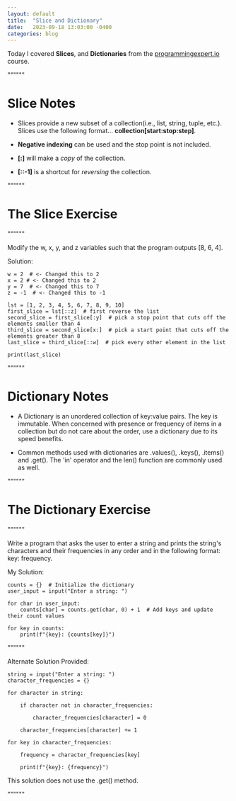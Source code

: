 ```yaml
---
layout: default
title:  "Slice and Dictionary"
date:   2023-09-18 13:03:00 -0400
categories: blog
---
```

Today I covered __Slices__, and __Dictionaries__ from the [programmingexpert.io][course-site] course. 

""""""

# Slice Notes

- Slices provide a new subset of a collection(i.e., list, string, tuple, etc.). Slices use the following format... 
__collection[start:stop:step]__. 

- __Negative indexing__ can be used and the stop point is not included. 

- __[:]__ will make a _copy_ of the collection.

- __[::-1]__ is a shortcut for _reversing_ the collection.

""""""

# The Slice Exercise

""""""

Modify the w, x, y, and z variables such that the program outputs [8, 6, 4].

Solution:

    w = 2  # <- Changed this to 2
    x = 2 # <- Changed this to 2
    y = 7  # <- Changed this to 7
    z = -1  # <- Changed this to -1

    lst = [1, 2, 3, 4, 5, 6, 7, 8, 9, 10]
    first_slice = lst[::z]  # first reverse the list
    second_slice = first_slice[:y]  # pick a stop point that cuts off the elements smaller than 4
    third_slice = second_slice[x:]  # pick a start point that cuts off the elements greater than 8
    last_slice = third_slice[::w]  # pick every other element in the list

    print(last_slice)

""""""

# Dictionary Notes

- A Dictionary is an unordered collection of key:value pairs. The key is immutable. When concerned with presence or frequency of items in a collection but do not care about the order, use a dictionary due to its speed benefits. 

- Common methods used with dictionaries are .values(), .keys(), .items() and .get(). The 'in' operator and the len() function are commonly used as well.

""""""

# The Dictionary Exercise

""""""

Write a program that asks the user to enter a string and prints the string's characters and their frequencies in any order and in the following format: key: frequency.

My Solution: 

    counts = {}  # Initialize the dictionary
    user_input = input("Enter a string: ")

    for char in user_input:
        counts[char] = counts.get(char, 0) + 1  # Add keys and update their count values

    for key in counts:
        print(f"{key}: {counts[key]}")

""""""

Alternate Solution Provided:

    string = input("Enter a string: ")
    character_frequencies = {}

    for character in string:

        if character not in character_frequencies:

            character_frequencies[character] = 0

        character_frequencies[character] += 1

    for key in character_frequencies:

        frequency = character_frequencies[key]

        print(f"{key}: {frequency}")

This solution does not use the .get() method.

""""""

[course-site]: https://www.programmingexpert.io/index